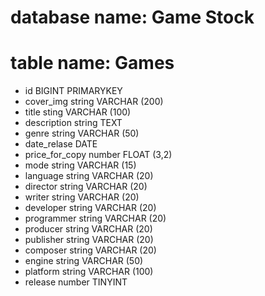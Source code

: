 <!-- Create un file di testo per descrivere un database di un negozio di videogiochi.
Strutturate il file come fatto oggi in classe.  Specificate: il nome del database, la tabella e le potenziali colonne con i tipi di dato. -->

# database name: Game Stock
# table name: Games
- id BIGINT PRIMARYKEY
- cover_img string VARCHAR (200)
- title sting VARCHAR (100)
- description string TEXT
- genre string VARCHAR (50)
- date_relase DATE 
- price_for_copy number FLOAT (3,2)
- mode string VARCHAR (15)
- language string VARCHAR (20)
- director string VARCHAR (20)
- writer string VARCHAR (20)
- developer string VARCHAR (20)
- programmer string VARCHAR (20)
- producer string VARCHAR (20)
- publisher string VARCHAR (20)
- composer string VARCHAR (20)
- engine string VARCHAR (50)
- platform string VARCHAR (100)
- release number TINYINT  